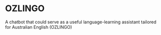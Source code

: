 # OZLINGO
A chatbot that could serve as a useful language-learning assistant tailored for Australian English (OZLINGO)
